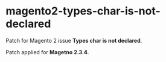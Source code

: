 # magento2-types-char-is-not-declared
Patch for Magento 2 issue **Types char is not declared**.

Patch applied for **Magetno 2.3.4**.
